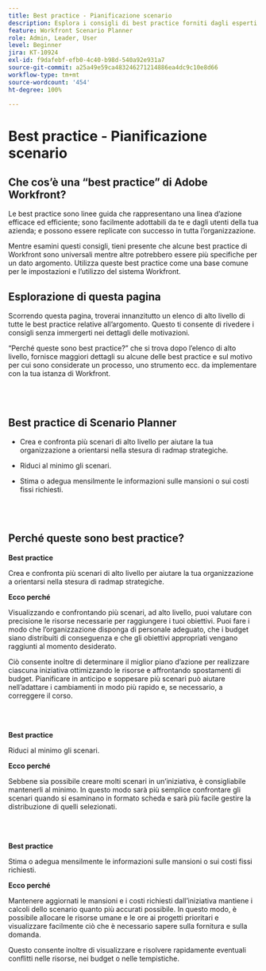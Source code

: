 ```yaml
---
title: Best practice - Pianificazione scenario
description: Esplora i consigli di best practice forniti dagli esperti di Adobe Workfront in merito allo strumento di Pianificazione scenario.
feature: Workfront Scenario Planner
role: Admin, Leader, User
level: Beginner
jira: KT-10924
exl-id: f9dafebf-efb0-4c40-b98d-540a92e931a7
source-git-commit: a25a49e59ca483246271214886ea4dc9c10e8d66
workflow-type: tm+mt
source-wordcount: '454'
ht-degree: 100%

---
```


# Best practice - Pianificazione scenario

## Che cos’è una “best practice” di Adobe Workfront?

Le best practice sono linee guida che rappresentano una linea d’azione efficace ed efficiente; sono facilmente adottabili da te e dagli utenti della tua azienda; e possono essere replicate con successo in tutta l’organizzazione.

Mentre esamini questi consigli, tieni presente che alcune best practice di Workfront sono universali mentre altre potrebbero essere più specifiche per un dato argomento. Utilizza queste best practice come una base comune per le impostazioni e l’utilizzo del sistema Workfront.

## Esplorazione di questa pagina

Scorrendo questa pagina, troverai innanzitutto un elenco di alto livello di tutte le best practice relative all’argomento. Questo ti consente di rivedere i consigli senza immergerti nei dettagli delle motivazioni.

“Perché queste sono best practice?” che si trova dopo l’elenco di alto livello, fornisce maggiori dettagli su alcune delle best practice e sul motivo per cui sono considerate un processo, uno strumento ecc. da implementare con la tua istanza di Workfront.

</br>
</br>

## Best practice di Scenario Planner

* Crea e confronta più scenari di alto livello per aiutare la tua organizzazione a orientarsi nella stesura di radmap strategiche.

* Riduci al minimo gli scenari.

* Stima o adegua mensilmente le informazioni sulle mansioni o sui costi fissi richiesti.

</br>
</br>

## Perché queste sono best practice?

**Best practice**

Crea e confronta più scenari di alto livello per aiutare la tua organizzazione a orientarsi nella stesura di radmap strategiche.



**Ecco perché**

Visualizzando e confrontando più scenari, ad alto livello, puoi valutare con precisione le risorse necessarie per raggiungere i tuoi obiettivi. Puoi fare i modo che l’organizzazione disponga di personale adeguato, che i budget siano distribuiti di conseguenza e che gli obiettivi appropriati vengano raggiunti al momento desiderato.



Ciò consente inoltre di determinare il miglior piano d’azione per realizzare ciascuna iniziativa ottimizzando le risorse e affrontando spostamenti di budget. Pianificare in anticipo e soppesare più scenari può aiutare nell’adattare i cambiamenti in modo più rapido e, se necessario, a correggere il corso.

</br>
</br>

**Best practice**

Riduci al minimo gli scenari.



**Ecco perché**

Sebbene sia possibile creare molti scenari in un’iniziativa, è consigliabile mantenerli al minimo. In questo modo sarà più semplice confrontare gli scenari quando si esaminano in formato scheda e sarà più facile gestire la distribuzione di quelli selezionati.

</br>
</br>

**Best practice**

Stima o adegua mensilmente le informazioni sulle mansioni o sui costi fissi richiesti.

**Ecco perché**

Mantenere aggiornati le mansioni e i costi richiesti dall’iniziativa mantiene i calcoli dello scenario quanto più accurati possibile. In questo modo, è possibile allocare le risorse umane e le ore ai progetti prioritari e visualizzare facilmente ciò che è necessario sapere sulla fornitura e sulla domanda.



Questo consente inoltre di visualizzare e risolvere rapidamente eventuali conflitti nelle risorse, nei budget o nelle tempistiche.
